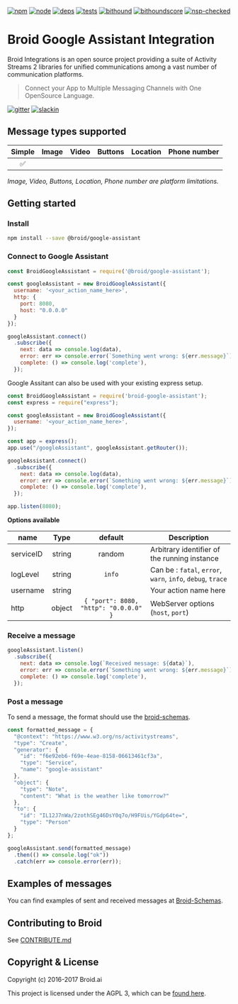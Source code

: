 [npm]: https://img.shields.io/badge/npm-broid-green.svg?style=flat
[npm-url]: https://www.npmjs.com/org/broid

[node]: https://img.shields.io/node/v/@broid/google-assistant.svg
[node-url]: https://nodejs.org

[deps]: https://img.shields.io/badge/dependencies-checked-green.svg?style=flat
[deps-url]: #integrations

[tests]: https://img.shields.io/travis/broidHQ/integrations/master.svg
[tests-url]: https://travis-ci.org/broidHQ/integrations

[bithound]: https://img.shields.io/bithound/code/github/broidHQ/integrations.svg
[bithound-url]: https://www.bithound.io/github/broidHQ/integrations

[bithoundscore]: https://www.bithound.io/github/broidHQ/integrations/badges/score.svg
[bithoundscore-url]: https://www.bithound.io/github/broidHQ/integrations

[nsp-checked]: https://img.shields.io/badge/nsp-checked-green.svg?style=flat
[nsp-checked-url]: https://nodesecurity.io

[![npm][npm]][npm-url]
[![node][node]][node-url]
[![deps][deps]][deps-url]
[![tests][tests]][tests-url]
[![bithound][bithound]][bithound-url]
[![bithoundscore][bithoundscore]][bithoundscore-url]
[![nsp-checked][nsp-checked]][nsp-checked-url]

# Broid Google Assistant Integration

Broid Integrations is an open source project providing a suite of Activity Streams 2 libraries for unified communications among a vast number of communication platforms.

> Connect your App to Multiple Messaging Channels with  One OpenSource Language.

[![gitter](https://badges.gitter.im/broidHQ/broid.svg)](https://t.broid.ai/c/Blwjlw?utm_source=github&utm_medium=readme&utm_campaign=top&link=gitter)
[![slackin](https://slackin.broid.ai/badge.svg)](https://slackin.broid.ai)

## Message types supported

| Simple | Image | Video | Buttons | Location | Phone number |
|:------:|:-----:|:-----:|:-------:|:--------:|:------------:|
|   ✅    |       |       |         |          |              |

_Image, Video, Buttons, Location, Phone number are platform limitations._

## Getting started

### Install

```bash
npm install --save @broid/google-assistant
```

### Connect to Google Assistant

```javascript
const BroidGoogleAssistant = require('@broid/google-assistant');

const googleAssistant = new BroidGoogleAssistant({
  username: '<your_action_name_here>',
  http: {
    port: 8080,
    host: "0.0.0.0"
  }
});

googleAssistant.connect()
  .subscribe({
    next: data => console.log(data),
    error: err => console.error(`Something went wrong: ${err.message}`),
    complete: () => console.log('complete'),
  });
```

Google Assitant can also be used with your existing express setup.

```javascript
const BroidGoogleAssistant = require('broid-google-assistant');
const express = require("express");

const googleAssistant = new BroidGoogleAssistant({
  username: '<your_action_name_here>',
});

const app = express();
app.use("/googleAssistant", googleAssistant.getRouter());

googleAssistant.connect()
  .subscribe({
    next: data => console.log(data),
    error: err => console.error(`Something went wrong: ${err.message}`),
    complete: () => console.log('complete'),
  });

app.listen(8080);
```

**Options available**

| name            | Type     | default    | Description  |
| --------------- |:--------:| :--------: | --------------------------|
| serviceID       | string   | random     | Arbitrary identifier of the running instance |
| logLevel        | string   | `info`     | Can be : `fatal`, `error`, `warn`, `info`, `debug`, `trace` |
| username        | string   |            | Your action name here |
| http            | object   | `{ "port": 8080, "http": "0.0.0.0" }` | WebServer options (`host`, `port`) |

### Receive a message

```javascript
googleAssistant.listen()
  .subscribe({
    next: data => console.log(`Received message: ${data}`),
    error: err => console.error(`Something went wrong: ${err.message}`),
    complete: () => console.log('complete'),
  });
```

### Post a message

To send a message, the format should use the [broid-schemas](https://github.com/broidHQ/integrations/tree/master/broid-schemas).

```javascript
const formatted_message = {
  "@context": "https://www.w3.org/ns/activitystreams",
  "type": "Create",
  "generator": {
    "id": "f6e92eb6-f69e-4eae-8158-06613461cf3a",
    "type": "Service",
    "name": "google-assistant"
  },
  "object": {
    "type": "Note",
    "content": "What is the weather like tomorrow?"
  },
  "to": {
    "id": "IL12J7nWa/2zothSEg46DsY0q7o/H9FUis/YGdp64te=",
    "type": "Person"
  }
};

googleAssistant.send(formatted_message)
  .then(() => console.log("ok"))
  .catch(err => console.error(err));
```

## Examples of messages

You can find examples of sent and received messages at [Broid-Schemas](https://github.com/broidHQ/integrations/tree/master/broid-schemas).

## Contributing to Broid

See [CONTRIBUTE.md](../CONTRIBUTE.md)

## Copyright & License

Copyright (c) 2016-2017 Broid.ai

This project is licensed under the AGPL 3, which can be
[found here](https://www.gnu.org/licenses/agpl-3.0.en.html).
